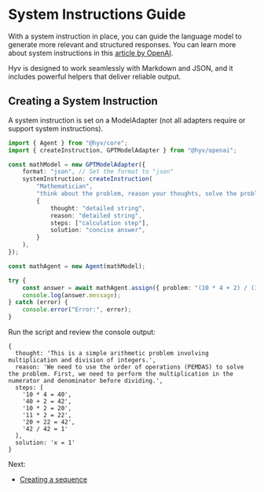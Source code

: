 # System Instructions Guide

With a system instruction in place, you can guide the language model to generate more relevant and
structured responses. You can learn more about system instructions in this
[article by OpenAI](https://platform.openai.com/docs/guides/chat/instructing-chat-models).

Hyv is designed to work seamlessly with Markdown and JSON, and it includes powerful helpers that
deliver reliable output.

## Creating a System Instruction

A system instruction is set on a ModelAdapter (not all adapters require or support system
instructions).

```typescript
import { Agent } from "@hyv/core";
import { createInstruction, GPTModelAdapter } from "@hyv/openai";

const mathModel = new GPTModelAdapter({
    format: "json", // Set the format to "json"
    systemInstruction: createInstruction(
        "Mathematician",
        "think about the problem, reason your thoughts, solve the problems step by step",
        {
            thought: "detailed string",
            reason: "detailed string",
            steps: ["calculation step"],
            solution: "concise answer",
        }
    ),
});

const mathAgent = new Agent(mathModel);

try {
    const answer = await mathAgent.assign({ problem: "(10 * 4 + 2) / (10 * 2 + 11 * 2) = x" });
    console.log(answer.message);
} catch (error) {
    console.error("Error:", error);
}
```

Run the script and review the console output:

```shell
{
  thought: 'This is a simple arithmetic problem involving multiplication and division of integers.',
  reason: 'We need to use the order of operations (PEMDAS) to solve the problem. First, we need to perform the multiplication in the numerator and denominator before dividing.',
  steps: [
    '10 * 4 = 40',
    '40 + 2 = 42',
    '10 * 2 = 20',
    '11 * 2 = 22',
    '20 + 22 = 42',
    '42 / 42 = 1'
  ],
  solution: 'x = 1'
}

```

Next:

-   [Creating a sequence](03_CREATING_A_SEQUENCE.md)
